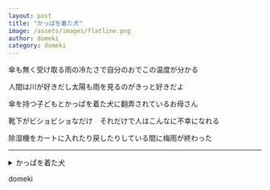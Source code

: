 ```yaml
---
layout: post
title: "かっぱを着た犬"
image: /assets/images/flatline.png
author: domeki
category: domeki
---
```


<div class="tanka-area"><div class="tanka">
<p>傘も無く受け取る雨の冷たさで自分のおでこの温度が分かる</p>

<p>人間は川が好きだし太陽も雨を見るのがきっと好きだよ</p>

<p>傘を持つ子どもとかっぱを着た犬に翻弄されているお母さん</p>

<p>靴下がビショビショなだけ　それだけで人はこんなに不幸になれる</p>

<p>除湿機をカートに入れたり戻したりしている間に梅雨が終わった</p>

</div></div>

---

<details><summary>かっぱを着た犬</summary>

傘も無く受け取る雨の冷たさで自分のおでこの温度が分かる<br/>
人間は川が好きだし太陽も雨を見るのがきっと好きだよ<br/>
傘を持つ子どもとかっぱを着た犬に翻弄されているお母さん<br/>
靴下がビショビショなだけ　それだけで人はこんなに不幸になれる<br/>
除湿機をカートに入れたり戻したりしている間に梅雨が終わった<br/>
<br/>

</details>

domeki
